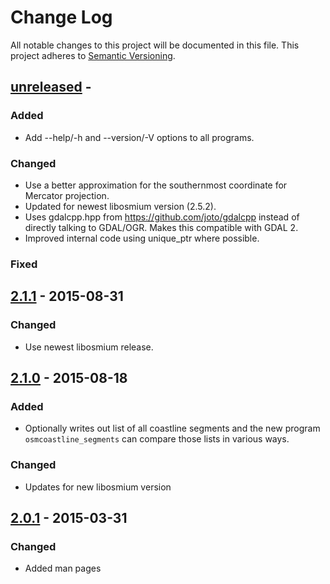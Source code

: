 
# Change Log

All notable changes to this project will be documented in this file.
This project adheres to [Semantic Versioning](http://semver.org/).

## [unreleased] -

### Added

- Add --help/-h and --version/-V options to all programs.

### Changed

- Use a better approximation for the southernmost coordinate for Mercator
  projection.
- Updated for newest libosmium version (2.5.2).
- Uses gdalcpp.hpp from https://github.com/joto/gdalcpp instead of directly
  talking to GDAL/OGR. Makes this compatible with GDAL 2.
- Improved internal code using unique_ptr where possible.

### Fixed


## [2.1.1] - 2015-08-31

### Changed

- Use newest libosmium release.


## [2.1.0] - 2015-08-18

### Added

- Optionally writes out list of all coastline segments and the new program
  `osmcoastline_segments` can compare those lists in various ways.

### Changed

- Updates for new libosmium version


## [2.0.1] - 2015-03-31

### Changed

- Added man pages


[unreleased]: https://github.com/osmcode/osmium-tool/compare/v2.1.1...HEAD
[2.1.1]: https://github.com/osmcode/osmium-tool/compare/v2.1.0...v2.1.1
[2.1.0]: https://github.com/osmcode/osmium-tool/compare/v2.0.1...v2.1.0
[2.0.1]: https://github.com/osmcode/osmium-tool/compare/v2.0.0...v2.0.1

